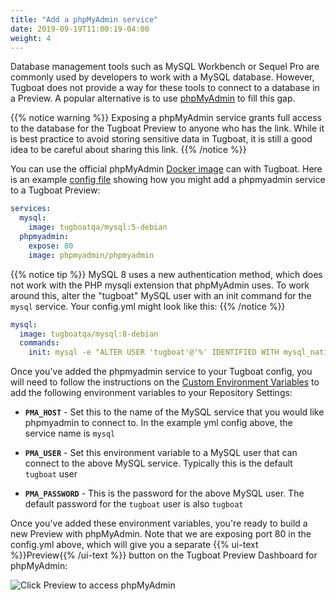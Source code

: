 ```yaml
---
title: "Add a phpMyAdmin service"
date: 2019-09-19T11:00:19-04:00
weight: 4
---
```


Database management tools such as MySQL Workbench or Sequel Pro are commonly used by developers to work with a MySQL
database. However, Tugboat does not provide a way for these tools to connect to a database in a Preview. A popular
alternative is to use [phpMyAdmin](https://www.phpmyadmin.net/) to fill this gap.

{{% notice warning %}} Exposing a phpMyAdmin service grants full access to the database for the Tugboat Preview to
anyone who has the link. While it is best practice to avoid storing sensitive data in Tugboat, it is still a good idea
to be careful about sharing this link. {{% /notice %}}

You can use the official phpMyAdmin [Docker image](https://hub.docker.com/r/phpmyadmin/phpmyadmin) can with Tugboat.
Here is an example [config file](/setting-up-tugboat/create-a-tugboat-config-file/) showing how you might add a
phpmyadmin service to a Tugboat Preview:

```yaml
services:
  mysql:
    image: tugboatqa/mysql:5-debian
  phpmyadmin:
    expose: 80
    image: phpmyadmin/phpmyadmin
```

{{% notice tip %}} MySQL 8 uses a new authentication method, which does not work with the PHP mysqli extension that
phpMyAdmin uses. To work around this, alter the "tugboat" MySQL user with an init command for the `mysql` service. Your
config.yml might look like this: {{% /notice %}}

```yaml
mysql:
  image: tugboatqa/mysql:8-debian
  commands:
    init: mysql -e "ALTER USER 'tugboat'@'%' IDENTIFIED WITH mysql_native_password BY 'tugboat';"
```

Once you've added the phpmyadmin service to your Tugboat config, you will need to follow the instructions on the
[Custom Environment Variables](/setting-up-services/how-to-set-up-services/custom-environment-variables/) to add the
following environment variables to your Repository Settings:

- **`PMA_HOST`** - Set this to the name of the MySQL service that you would like phpmyadmin to connect to. In the
  example yml config above, the service name is `mysql`

- **`PMA_USER`** - Set this environment variable to a MySQL user that can connect to the above MySQL service. Typically
  this is the default `tugboat` user

- **`PMA_PASSWORD`** - This is the password for the above MySQL user. The default password for the `tugboat` user is
  also `tugboat`

Once you've added these environment variables, you're ready to build a new Preview with phpMyAdmin. Note that we are
exposing port 80 in the config.yml above, which will give you a separate {{% ui-text %}}Preview{{% /ui-text %}} button
on the Tugboat Preview Dashboard for phpMyAdmin:

![Click Preview to access phpMyAdmin](/_images/phpmyadmin-preview.png)
